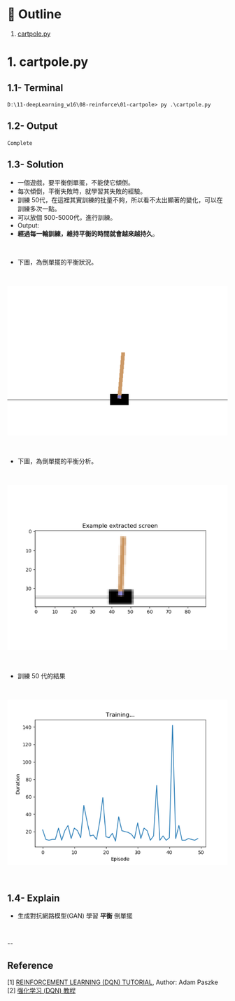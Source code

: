 # :eyes: Outline
1. [cartpole.py](cartpole.py)


# 1. cartpole.py
## 1.1- Terminal
```
D:\11-deepLearning_w16\08-reinforce\01-cartpole> py .\cartpole.py
```

## 1.2- Output
```
Complete
```

## 1.3- Solution
* 一個遊戲，要平衡倒單擺，不能使它傾倒。
* 每次傾倒，平衡失敗時，就學習其失敗的經驗。
* 訓練 50代，在這裡其實訓練的批量不夠，所以看不太出顯著的變化，可以在訓練多次一點。
* 可以放個 500-5000代，進行訓練。
* Output:
* **經過每一輪訓練，維持平衡的時間就會越來越持久**。
<br>

* 下圖，為倒單擺的平衡狀況。
<br>

![carpole-o2](img-notes/carpole-o2.png)

<br>

* 下圖，為倒單擺的平衡分析。
<br>

![carpole-o1](img-notes/carpole-o1.png)

<br>

* 訓練 50 代的結果
<br>

![carpole-o3](img-notes/carpole-o3.png)

<br>


## 1.4- Explain
* 生成對抗網路模型(GAN) 學習 **平衡** 倒單擺 

<br>

--

## Reference
[1] [REINFORCEMENT LEARNING (DQN) TUTORIAL](https://pytorch.org/tutorials/intermediate/reinforcement_q_learning.html), Author: Adam Paszke
[2] [强化学习 (DQN) 教程](https://pytorch.apachecn.org/docs/1.0/reinforcement_q_learning.html)